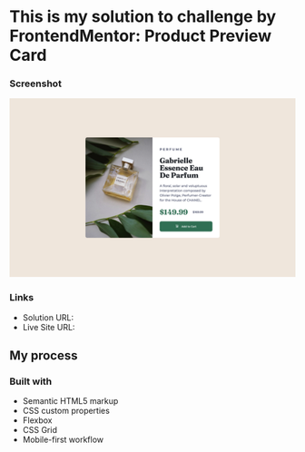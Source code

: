 # This is my solution to challenge by FrontendMentor: Product Preview Card 

### Screenshot

![](./images/screenshot.png)

### Links

- Solution URL: 
- Live Site URL: 

## My process

### Built with

- Semantic HTML5 markup
- CSS custom properties
- Flexbox
- CSS Grid
- Mobile-first workflow

